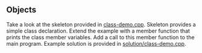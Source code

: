 ## Objects ##

Take a look at the skeleton provided in
[class-demo.cpp](class-demo.cpp). Skeleton provides a simple class
declaration. Extend the example with a member function that prints the
class member variables. Add a call to this member function to the main
program. Example solution is provided in
[solution/class-demo.cpp](solution/class-demo.cpp).
